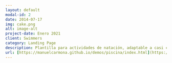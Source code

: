```yaml
---
layout: default
modal-id: 2
date: 2014-07-17
img: cake.png
alt: image-alt
project-date: Enero 2021
client: Swimmers
category: Landing Page
description: Plantilla para actividades de natación, adaptable a casi cualquier negocio relacionado con el deporte. Realizada con bootstrap, HTML5 y CSS.
url: [https://manuelcarmona.github.io/demos/piscina/index.html](https://manuelcarmona.github.io/demos/piscina/index.html)
---
```

